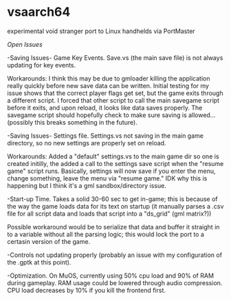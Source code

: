 # vsaarch64
experimental void stranger port to Linux handhelds via PortMaster

*Open Issues*

-Saving Issues- Game Key Events. Save.vs (the main save file) is not always updating for key events.
     
Workarounds: I think this may be due to gmloader killing the application really quickly before new save data can be written. Initial testing for my issue shows that the correct player flags get set, but the game exits through a different script. I forced that other script to call the main savegame script before it exits, and upon reload, it looks like data saves properly. The savegame script should hopefully check to make sure saving is allowed... (possibly this breaks something in the future).

-Saving Issues- Settings file. Settings.vs not saving in the main game directory, so no new settings are properly set on reload.
     
Workarounds: Added a "default" settings.vs to the main game dir so one is created initilly, the added a call to the settings save script when the "resume game" script runs. Basically, settings will now save if you enter the menu, change something, leave the menu via "resume game." IDK why this is happening but I think it's a gml sandbox/directory issue.

-Start-up Time. Takes a solid 30-60 sec to get in-game; this is because of the way the game loads data for its text on startup (it manually parses a .csv file for all script data and loads that script into a "ds_grid" (gml matrix?))
     
Possible workaround would be to serialize that data and buffer it straight in to a variable without all the parsing logic; this would lock the port to a certasin version of the game.

-Controls not updating properly (probably an issue with my configuration of the .gptk at this point).

-Optimization. On MuOS, currently using 50% cpu load and 90% of RAM during gameplay. RAM usage could be lowered through audio compression. CPU load decreases by 10% if you kill the frontend first.
